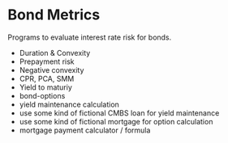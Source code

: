 # Bond Metrics


Programs to evaluate interest rate risk for bonds.
* Duration & Convexity 
* Prepayment risk 
* Negative convexity 
* CPR, PCA, SMM 
* Yield to maturiy 
* bond-options 
* yield maintenance calculation
* use some kind of fictional CMBS loan for yield maintenance
* use some kind of fictional mortgage for option calculation 
* mortgage payment calculator / formula
